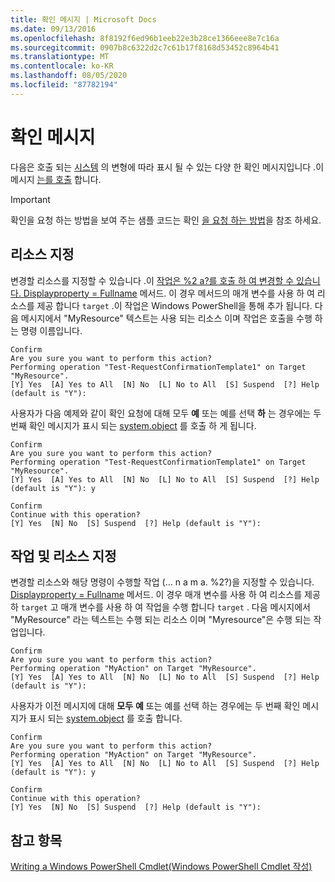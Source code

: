 ```yaml
---
title: 확인 메시지 | Microsoft Docs
ms.date: 09/13/2016
ms.openlocfilehash: 8f8192f6ed96b1eeb22e3b28ce1366eee8e7c16a
ms.sourcegitcommit: 0907b8c6322d2c7c61b17f8168d53452c8964b41
ms.translationtype: MT
ms.contentlocale: ko-KR
ms.lasthandoff: 08/05/2020
ms.locfileid: "87782194"
---
```

# <a name="confirmation-messages"></a>확인 메시지

다음은 호출 되는 [시스템](/dotnet/api/System.Management.Automation.Cmdlet.ShouldProcess) 의 변형에 따라 표시 될 수 있는 다양 한 확인 메시지입니다 .이 메시지 [는를 호출](/dotnet/api/System.Management.Automation.Cmdlet.ShouldContinue) 합니다.

> [!IMPORTANT]
> 확인을 요청 하는 방법을 보여 주는 샘플 코드는 확인 [을 요청 하는 방법](./how-to-request-confirmations.md)을 참조 하세요.

## <a name="specifying-the-resource"></a>리소스 지정

변경할 리소스를 지정할 수 있습니다 .이 [작업은 %2 a?를 호출 하 여 변경할 수 있습니다. Displayproperty = Fullname](/dotnet/api/System.Management.Automation.Cmdlet.ShouldProcess?view=powershellsdk-1.1.0) 메서드. 이 경우 메서드의 매개 변수를 사용 하 여 리소스를 제공 합니다 `target` .이 작업은 Windows PowerShell을 통해 추가 됩니다. 다음 메시지에서 "MyResource" 텍스트는 사용 되는 리소스 이며 작업은 호출을 수행 하는 명령 이름입니다.

```output
Confirm
Are you sure you want to perform this action?
Performing operation "Test-RequestConfirmationTemplate1" on Target "MyResource".
[Y] Yes  [A] Yes to All  [N] No  [L] No to All  [S] Suspend  [?] Help (default is "Y"):
```

사용자가 다음 예제와 같이 확인 요청에 대해 모두 **예** 또는 예를 선택 **하** 는 경우에는 두 번째 확인 메시지가 표시 되는 [system.object](/dotnet/api/System.Management.Automation.Cmdlet.ShouldContinue) 를 호출 하 게 됩니다.

```output
Confirm
Are you sure you want to perform this action?
Performing operation "Test-RequestConfirmationTemplate1" on Target "MyResource".
[Y] Yes  [A] Yes to All  [N] No  [L] No to All  [S] Suspend  [?] Help (default is "Y"): y

Confirm
Continue with this operation?
[Y] Yes  [N] No  [S] Suspend  [?] Help (default is "Y"):
```

## <a name="specifying-the-operation-and-resource"></a>작업 및 리소스 지정

변경할 리소스와 해당 명령이 수행할 작업 (... n a m a. %2?)을 지정할 수 있습니다. [ Displayproperty = Fullname](/dotnet/api/System.Management.Automation.Cmdlet.ShouldProcess?view=powershellsdk-1.1.0) 메서드. 이 경우 매개 변수를 사용 하 여 리소스를 제공 하 `target` 고 매개 변수를 사용 하 여 작업을 수행 합니다 `target` . 다음 메시지에서 "MyResource" 라는 텍스트는 수행 되는 리소스 이며 "Myresource"은 수행 되는 작업입니다.

```output
Confirm
Are you sure you want to perform this action?
Performing operation "MyAction" on Target "MyResource".
[Y] Yes  [A] Yes to All  [N] No  [L] No to All  [S] Suspend  [?] Help (default is "Y"):
```

사용자가 이전 메시지에 대해 **모두** **예** 또는 예를 선택 하는 경우에는 두 번째 확인 메시지가 표시 되는 [system.object](/dotnet/api/System.Management.Automation.Cmdlet.ShouldContinue) 를 호출 합니다.

```output
Confirm
Are you sure you want to perform this action?
Performing operation "MyAction" on Target "MyResource".
[Y] Yes  [A] Yes to All  [N] No  [L] No to All  [S] Suspend  [?] Help (default is "Y"): y

Confirm
Continue with this operation?
[Y] Yes  [N] No  [S] Suspend  [?] Help (default is "Y"):
```

## <a name="see-also"></a>참고 항목

[Writing a Windows PowerShell Cmdlet(Windows PowerShell Cmdlet 작성)](./writing-a-windows-powershell-cmdlet.md)
